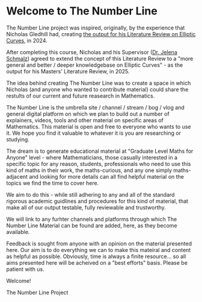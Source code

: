 # Welcome to The Number Line

The Number Line project was inspired, originally, by the experience that Nicholas Gledhill had, creating [the output for his Literature Review on Elliptic Curves](https://www.creativearts.com.au/maths/une/sci395), in 2024.

After completing this course, Nicholas and his Supervisor ([Dr. Jelena Schmalz](https://www.une.edu.au/staff-profiles/science-and-technology/jschmalz)) agreed to extend the concept of this Literature Review to a "more general and better / deeper knowledgebase on Elliptic Curves" - as the output for his Masters' Literature Review, in 2025.

The idea behind creating The Number Line was to create a space in which Nicholas (and anyone who wanted to contribute material) could share the restults of our current and future reasearch in Mathematics.

The Number Line is the umbrella site / channel / stream / bog / vlog and general digital platform on which we plan to build out a number of explainers, videos, tools and other material on specific areas of Mathematics. This material is open and free to everyone who wants to use it. We hope you find it valuable to whatever it is you are researching or studying.

The dream is to generate educational material at "Graduate Level Maths for Anyone" level - where Mathematicians, those casually interested in a specific topic for any reason, students, professionals who need to use this kind of maths in their work, the maths-curious, and any one simply maths-adjacent and looking for more details can all find helpful material on the topics we find the time to cover here.

We aim to do this - while still adhering to any and all of the standard rigorous academic guidlines and procedures for this kind of material, that make all of our output testable, fully reviewable and trustworthy.

We will link to any furhter channels and platforms through which The Number Line Material can be found are added, here, as they become available.

Feedback is sought from anyone with an opinion on the material presented here. Our aim is to do everything we can to make this mateiral and content as helpful as possible. Obviously, time is always a finite resource... so all aims presented here will be acheived on a "best efforts" basis. Please be patient with us.

Welcome!

The Number Line Project
